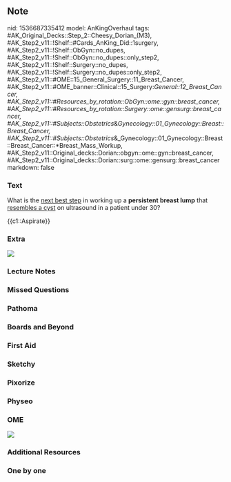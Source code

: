 ## Note
nid: 1536687335412
model: AnKingOverhaul
tags: #AK_Original_Decks::Step_2::Cheesy_Dorian_(M3), #AK_Step2_v11::!Shelf::#Cards_AnKing_Did::1surgery, #AK_Step2_v11::!Shelf::ObGyn::no_dupes, #AK_Step2_v11::!Shelf::ObGyn::no_dupes::only_step2, #AK_Step2_v11::!Shelf::Surgery::no_dupes, #AK_Step2_v11::!Shelf::Surgery::no_dupes::only_step2, #AK_Step2_v11::#OME::15_General_Surgery::11_Breast_Cancer, #AK_Step2_v11::#OME_banner::Clinical::15_Surgery:_General::12_Breast_Cancer, #AK_Step2_v11::#Resources_by_rotation::ObGyn::ome::gyn::breast_cancer, #AK_Step2_v11::#Resources_by_rotation::Surgery::ome::gensurg::breast_cancer, #AK_Step2_v11::#Subjects::Obstetrics_&_Gynecology::01_Gynecology::Breast::Breast_Cancer, #AK_Step2_v11::#Subjects::Obstetrics_&_Gynecology::01_Gynecology::Breast::Breast_Cancer::*Breast_Mass_Workup, #AK_Step2_v11::Original_decks::Dorian::obgyn::ome::gyn::breast_cancer, #AK_Step2_v11::Original_decks::Dorian::surg::ome::gensurg::breast_cancer
markdown: false

### Text
What is the <u>next best step</u> in working up a <b>persistent</b>
<b>breast lump</b> that <u>resembles a cyst</u> on ultrasound in a
patient under 30?
<div>
  {{c1::Aspirate}}
</div>

### Extra
<i><img src="paste-9285719294638.jpg"></i>

### Lecture Notes


### Missed Questions


### Pathoma


### Boards and Beyond


### First Aid


### Sketchy


### Pixorize


### Physeo


### OME
<div class="ome-widget">
  <a href=
  "https://onlinemeded.org/spa/surgery-general/breast-cancer/acquire?ref=anki">
  <img src="_OME_AnkiFlashcards_Lesson_2.png"></a>
</div>

### Additional Resources


### One by one

